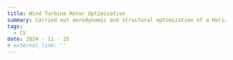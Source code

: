 ```yaml
---
title: Wind Turbine Rotor Optimization
summary: Carried out aerodynamic and structural optimization of a Horizontal Axis Wind Turbine (HAWT) rotor blade to enhance energy capture efficiency. Modeled baseline rotor geometries using SolidWorks and analyzed blade performance using Blade Element Momentum Theory (BEMT) implemented in MATLAB. Validated aerodynamic behavior via CFD simulations in ANSYS Fluent to visualize flow patterns, pressure zones, and lift distribution. Conducted a parametric study on blade pitch angle, chord distribution, and tip speed ratio to determine the optimal configuration for maximum power coefficient (Cp). The optimized blade design demonstrated improved aerodynamic performance and better load distribution.
tags:
  - CV
date: 2024 - 11 - 25
# external_link: ''
---
```

